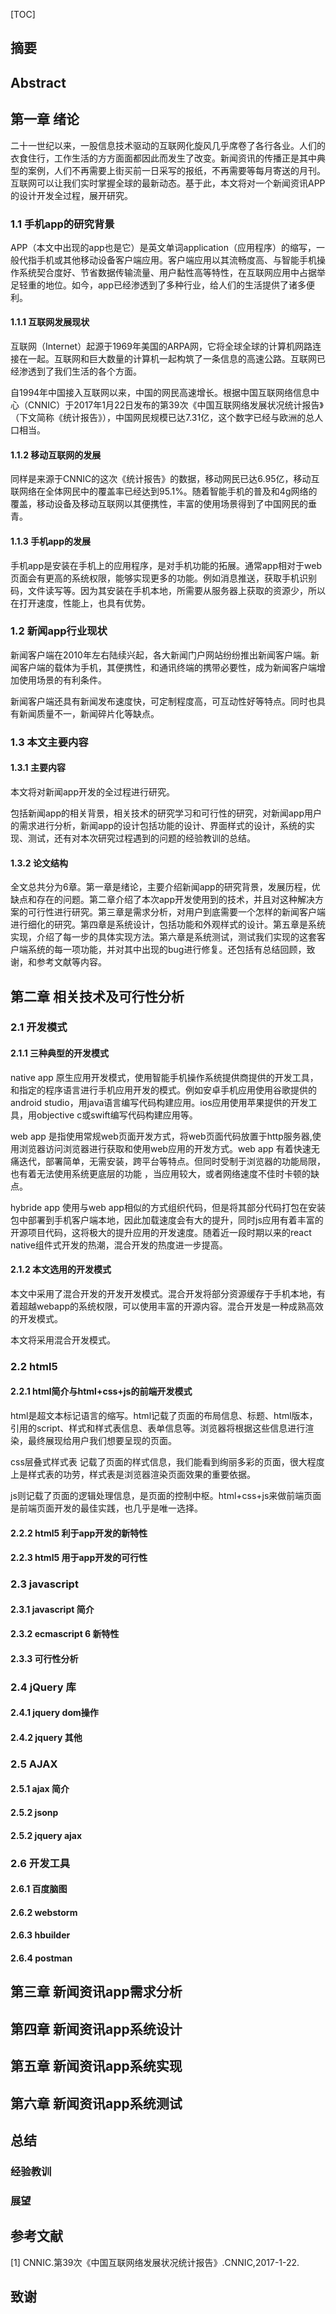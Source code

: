 
[TOC]

## 摘要

## Abstract

## 第一章 绪论

二十一世纪以来，一股信息技术驱动的互联网化旋风几乎席卷了各行各业。人们的衣食住行，工作生活的方方面面都因此而发生了改变。新闻资讯的传播正是其中典型的案例，人们不再需要上街买前一日采写的报纸，不再需要等每月寄送的月刊。互联网可以让我们实时掌握全球的最新动态。基于此，本文将对一个新闻资讯APP的设计开发全过程，展开研究。

### 1.1 手机app的研究背景

APP（本文中出现的app也是它）是英文单词application（应用程序）的缩写，一般代指手机或其他移动设备客户端应用。客户端应用以其流畅度高、与智能手机操作系统契合度好、节省数据传输流量、用户黏性高等特性，在互联网应用中占据举足轻重的地位。如今，app已经渗透到了多种行业，给人们的生活提供了诸多便利。

#### 1.1.1 互联网发展现状

互联网（Internet）起源于1969年美国的ARPA网，它将全球全球的计算机网路连接在一起。互联网和巨大数量的计算机一起构筑了一条信息的高速公路。互联网已经渗透到了我们生活的各个方面。

自1994年中国接入互联网以来，中国的网民高速增长。根据中国互联网络信息中心（CNNIC）于2017年1月22日发布的第39次《中国互联网络发展状况统计报告》（下文简称《统计报告》），中国网民规模已达7.31亿，这个数字已经与欧洲的总人口相当。

#### 1.1.2 移动互联网的发展

同样是来源于CNNIC的这次《统计报告》的数据，移动网民已达6.95亿，移动互联网络在全体网民中的覆盖率已经达到95.1%。随着智能手机的普及和4g网络的覆盖，移动设备及移动互联网以其便携性，丰富的使用场景得到了中国网民的垂青。

#### 1.1.3 手机app的发展

手机app是安装在手机上的应用程序，是对手机功能的拓展。通常app相对于web页面会有更高的系统权限，能够实现更多的功能。例如消息推送，获取手机识别码，文件读写等。因为其安装在手机本地，所需要从服务器上获取的资源少，所以在打开速度，性能上，也具有优势。

### 1.2 新闻app行业现状

新闻客户端在2010年左右陆续兴起，各大新闻门户网站纷纷推出新闻客户端。新闻客户端的载体为手机，其便携性，和通讯终端的携带必要性，成为新闻客户端增加使用场景的有利条件。

新闻客户端还具有新闻发布速度快，可定制程度高，可互动性好等特点。同时也具有新闻质量不一，新闻碎片化等缺点。

### 1.3 本文主要内容

#### 1.3.1 主要内容

本文将对新闻app开发的全过程进行研究。

包括新闻app的相关背景，相关技术的研究学习和可行性的研究，对新闻app用户的需求进行分析，新闻app的设计包括功能的设计、界面样式的设计，系统的实现、测试，还有对本次研究过程遇到的问题的经验教训的总结。

#### 1.3.2 论文结构

全文总共分为6章。第一章是绪论，主要介绍新闻app的研究背景，发展历程，优缺点和存在的问题。第二章介绍了本次app开发使用到的技术，并且对这种解决方案的可行性进行研究。第三章是需求分析，对用户到底需要一个怎样的新闻客户端进行细化的研究。第四章是系统设计，包括功能和外观样式的设计。第五章是系统实现，介绍了每一步的具体实现方法。第六章是系统测试，测试我们实现的这套客户端系统的每一项功能，并对其中出现的bug进行修复。还包括有总结回顾，致谢，和参考文献等内容。

## 第二章 相关技术及可行性分析

### 2.1 开发模式

#### 2.1.1 三种典型的开发模式

native app 原生应用开发模式，使用智能手机操作系统提供商提供的开发工具，和指定的程序语言进行手机应用开发的模式。例如安卓手机应用使用谷歌提供的android studio，用java语言编写代码构建应用。ios应用使用苹果提供的开发工具，用objective c或swift编写代码构建应用等。

web app 是指使用常规web页面开发方式，将web页面代码放置于http服务器,使用浏览器访问浏览器进行获取和使用web应用的开发方式。web app 有着快速无痛迭代，部署简单，无需安装，跨平台等特点。但同时受制于浏览器的功能局限，也有着无法使用系统更底层的功能 ，当应用较大，或者网络速度不佳时卡顿的缺点。

hybride app 使用与web app相似的方式组织代码，但是将其部分代码打包在安装包中部署到手机客户端本地，因此加载速度会有大的提升，同时js应用有着丰富的开源项目代码，这将极大的提升应用的开发速度。随着近一段时期以来的react native组件式开发的热潮，混合开发的热度进一步提高。


#### 2.1.2 本文选用的开发模式

本文中采用了混合开发的开发开发模式。混合开发将部分资源缓存于手机本地，有着超越webapp的系统权限，可以使用丰富的开源内容。混合开发是一种成熟高效的开发模式。

本文将采用混合开发模式。

### 2.2 html5

#### 2.2.1 html简介与html+css+js的前端开发模式

html是超文本标记语言的缩写。html记载了页面的布局信息、标题、html版本，引用的script、样式和样式表信息、表单信息等。浏览器将根据这些信息进行渲染，最终展现给用户我们想要呈现的页面。

css层叠式样式表 记载了页面的样式信息，我们能看到绚丽多彩的页面，很大程度上是样式表的功劳，样式表是浏览器渲染页面效果的重要依据。

js则记载了页面的逻辑处理信息，是页面的控制中枢。html+css+js来做前端页面是前端页面开发的最佳实践，也几乎是唯一选择。

#### 2.2.2 html5 利于app开发的新特性

#### 2.2.3 html5 用于app开发的可行性

### 2.3 javascript

#### 2.3.1 javascript 简介

#### 2.3.2 ecmascript 6 新特性

#### 2.3.3 可行性分析

### 2.4 jQuery 库

#### 2.4.1 jquery dom操作

#### 2.4.2 jquery 其他

### 2.5 AJAX

#### 2.5.1 ajax 简介

#### 2.5.2 jsonp

#### 2.5.2 jquery ajax

### 2.6 开发工具

#### 2.6.1 百度脑图

#### 2.6.2 webstorm

#### 2.6.3 hbuilder

#### 2.6.4 postman

## 第三章 新闻资讯app需求分析

## 第四章 新闻资讯app系统设计

## 第五章 新闻资讯app系统实现

## 第六章 新闻资讯app系统测试

## 总结

### 经验教训

### 展望

## 参考文献

[1]	CNNIC.第39次《中国互联网络发展状况统计报告》.CNNIC,2017-1-22.

## 致谢

